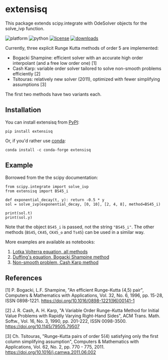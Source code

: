 # extensisq
This package extends scipy.integrate with OdeSolver objects for the solve_ivp function.

![platform](https://img.shields.io/conda/pn/conda-forge/extensisq)
![python](https://img.shields.io/pypi/pyversions/extensisq)
[![license](https://img.shields.io/github/license/WRKampi/extensisq)](https://github.com/WRKampi/extensisq/blob/main/LICENSE)
[![downloads](https://img.shields.io/pypi/dm/extensisq?label=PyPI%20downloads)](https://pypistats.org/packages/extensisq)


Currently, three explicit Runge Kutta methods of order 5 are implemented:
* Bogacki Shampine: efficient solver with an accurate high order interpolant (and a free low order one) [1]
* Cash Karp: variable order solver tailored to solve non-smooth problems efficiently [2]
* Tsitouras: relatively new solver (2011), optimized with fewer simplifying assumptions [3]

The first two methods have two variants each.

## Installation

You can install extensisq from [PyPI](https://pypi.org/project/extensisq/):

    pip install extensisq

Or, if you'd rather use [conda](https://anaconda.org/conda-forge/extensisq):

    conda install -c conda-forge extensisq

## Example
Borrowed from the the scipy documentation:

    from scipy.integrate import solve_ivp
    from extensisq import BS45_i
    
    def exponential_decay(t, y): return -0.5 * y
    sol = solve_ivp(exponential_decay, [0, 10], [2, 4, 8], method=BS45_i)
    
    print(sol.t)
    print(sol.y)

Note that the object `BS45_i` is passed, not the string `"BS45_i"`. The other methods (`BS45`, `CK45`, `CK45_o` and `Ts45`) can be used in a similar way.

More examples are available as notebooks:
1. [Lotka Volterra equation, all methods](https://github.com/WRKampi/extensisq/blob/main/docs/all_methods.ipynb)
2. [Duffing's equation, Bogacki Shampine method](https://github.com/WRKampi/extensisq/blob/main/docs/Bogacki_Shampine.ipynb)
3. [Non-smooth problem, Cash Karp method](https://github.com/WRKampi/extensisq/blob/main/docs/Cash_Karp.ipynb)

## References
[1] P. Bogacki, L.F. Shampine, "An efficient Runge-Kutta (4,5) pair", Computers & Mathematics with Applications, Vol. 32, No. 6, 1996, pp. 15-28, ISSN 0898-1221. https://doi.org/10.1016/0898-1221(96)00141-1

[2] J. R. Cash, A. H. Karp, "A Variable Order Runge-Kutta Method for Initial Value Problems with Rapidly Varying Right-Hand Sides", ACM Trans. Math. Softw., Vol. 16, No. 3, 1990, pp. 201-222, ISSN 0098-3500. https://doi.org/10.1145/79505.79507

[3] Ch. Tsitouras, "Runge-Kutta pairs of order 5(4) satisfying only the first column simplifying assumption", Computers & Mathematics with Applications, Vol. 62, No. 2, pp. 770 - 775, 2011. https://doi.org/10.1016/j.camwa.2011.06.002
